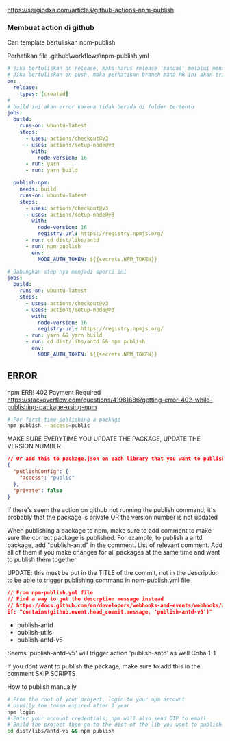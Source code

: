 https://sergiodxa.com/articles/github-actions-npm-publish

### Membuat action di github

Cari template bertuliskan npm-publish

Perhatikan file
.github\workflows\npm-publish.yml

```yml
# jika bertuliskan on release, maka harus release 'manual' melalui menu github.Jangan lupa untuk memberikan tag version number pada saat sebelum melakukan release
# Jika bertuliskan on push, maka perhatikan branch mana PR ini akan trigger
on:
  release:
    types: [created]
#
# build ini akan error karena tidak berada di folder tertentu
jobs:
  build:
    runs-on: ubuntu-latest
    steps:
      - uses: actions/checkout@v3
      - uses: actions/setup-node@v3
        with:
          node-version: 16
      - run: yarn
      - run: yarn build

  publish-npm:
    needs: build
    runs-on: ubuntu-latest
    steps:
      - uses: actions/checkout@v3
      - uses: actions/setup-node@v3
        with:
          node-version: 16
          registry-url: https://registry.npmjs.org/
      - run: cd dist/libs/antd
      - run: npm publish
        env:
          NODE_AUTH_TOKEN: ${{secrets.NPM_TOKEN}}

# Gabungkan step nya menjadi sperti ini
jobs:
  build:
    runs-on: ubuntu-latest
    steps:
      - uses: actions/checkout@v3
      - uses: actions/setup-node@v3
        with:
          node-version: 16
          registry-url: https://registry.npmjs.org/
      - run: yarn && yarn build
      - run: cd dist/libs/antd && npm publish
        env:
          NODE_AUTH_TOKEN: ${{secrets.NPM_TOKEN}}
```

## ERROR

npm ERR! 402 Payment Required
https://stackoverflow.com/questions/41981686/getting-error-402-while-publishing-package-using-npm

```bash
# For first time publishing a package
npm publish --access=public
```

MAKE SURE EVERYTIME YOU UPDATE THE PACKAGE, UPDATE THE VERSION NUMBER

```json
// Or add this to package.json on each library that you want to publish
{
  "publishConfig": {
    "access": "public"
  },
  "private": false
}
```

If there's seem the action on github not running the publish command; it's probably that the package is private OR the version number is not updated

When publishing a package to npm, make sure to add comment to make sure the correct package is published. For example, to publish a antd package, add "publish-antd" in the comment.
List of relevant comment. Add all of them if you make changes for all packages at the same time and want to publish them together

UPDATE: this must be put in the TITLE of the commit, not in the description to be able to trigger publishing command in npm-publish.yml file

```json
// From npm-publish.yml file
// Find a way to get the descrption message instead
// https://docs.github.com/en/developers/webhooks-and-events/webhooks/webhook-events-and-payloads#push
if: "contains(github.event.head_commit.message, 'publish-antd-v5')"
```

- publish-antd
- publish-utils
- publish-antd-v5

Seems 'publish-antd-v5' will trigger action 'publish-antd' as well
Coba 1-1

If you dont want to publish the package, make sure to add this in the comment
SKIP SCRIPTS

How to publish manually

```bash
# From the root of your project, login to your npm account
# Usually the token expired after 1 year
npm login
# Enter your account credentials; npm will also send OTP to email
# Build the project then go to the dist of the lib you want to publish
cd dist/libs/antd-v5 && npm publish
```
